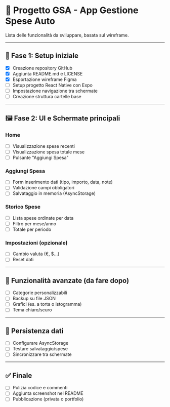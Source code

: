 # 📌 Progetto GSA - App Gestione Spese Auto
Lista delle funzionalità da sviluppare, basata sul wireframe.

---

## 🚧 Fase 1: Setup iniziale
- [x] Creazione repository GitHub
- [x] Aggiunta README.md e LICENSE
- [x] Esportazione wireframe Figma
- [ ] Setup progetto React Native con Expo
- [ ] Impostazione navigazione tra schermate
- [ ] Creazione struttura cartelle base

---

## 🖼️ Fase 2: UI e Schermate principali

### Home
- [ ] Visualizzazione spese recenti
- [ ] Visualizzazione spesa totale mese
- [ ] Pulsante "Aggiungi Spesa"

### Aggiungi Spesa
- [ ] Form inserimento dati (tipo, importo, data, note)
- [ ] Validazione campi obbligatori
- [ ] Salvataggio in memoria (AsyncStorage)

### Storico Spese
- [ ] Lista spese ordinate per data
- [ ] Filtro per mese/anno
- [ ] Totale per periodo

### Impostazioni (opzionale)
- [ ] Cambio valuta (€, $...)
- [ ] Reset dati

---

## 🧠 Funzionalità avanzate (da fare dopo)

- [ ] Categorie personalizzabili
- [ ] Backup su file JSON
- [ ] Grafici (es. a torta o istogramma)
- [ ] Tema chiaro/scuro

---

## 💾 Persistenza dati
- [ ] Configurare AsyncStorage
- [ ] Testare salvataggio/spese
- [ ] Sincronizzare tra schermate

---

## ✅ Finale
- [ ] Pulizia codice e commenti
- [ ] Aggiunta screenshot nel README
- [ ] Pubblicazione (privata o portfolio)
